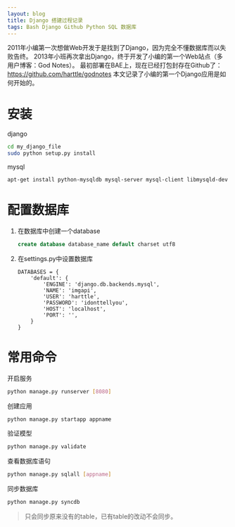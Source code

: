```yaml
---
layout: blog
title: Django 搭建过程记录
tags: Bash Django Github Python SQL 数据库
---
```


2011年小编第一次想做Web开发于是找到了Django，因为完全不懂数据库而以失败告终。
2013年小班再次拿出Django，终于开发了小编的第一个Web站点（多用户博客：God Notes）。
最初部署在BAE上，现在已经打包封存在Github了：https://github.com/harttle/godnotes
本文记录了小编的第一个Django应用是如何开始的。

<!--more-->

# 安装

django

```bash
cd my_django_file
sudo python setup.py install
```

mysql

```bash
apt-get install python-mysqldb mysql-server mysql-client libmysqld-dev
```

# 配置数据库

1. 在数据库中创建一个database

    ```sql
    create database database_name default charset utf8
    ```
    
2. 在settings.py中设置数据库

    ```
    DATABASES = {
        'default': {
            'ENGINE': 'django.db.backends.mysql', 
            'NAME': 'imgapi',  
            'USER': 'harttle',
            'PASSWORD': 'idonttellyou',
            'HOST': 'localhost',  
            'PORT': '',    
        }
    }
    ```

# 常用命令

开启服务

```bash
python manage.py runserver [8080]
```

创建应用

```bash
python manage.py startapp appname
```

验证模型

```bash	
python manage.py validate
```

查看数据库语句

```bash	
python manage.py sqlall [appname]
```
			
同步数据库
	
```bash	
python manage.py syncdb
```

> 只会同步原来没有的table，已有table的改动不会同步。

